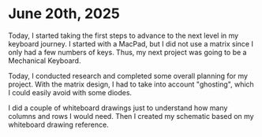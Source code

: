 # June 20th, 2025
Today, I started taking the first steps to advance to the next level in my keyboard journey. I started with a MacPad, but I did not use a matrix since I only had a few numbers of keys. Thus, my next project was going to be a Mechanical Keyboard.

Today, I conducted research and completed some overall planning for my project. With the matrix design, I had to take into account "ghosting", which I could easily avoid with some diodes. 

I did a couple of whiteboard drawings just to understand how many columns and rows I would need. Then I created my schematic based on my whiteboard drawing reference. 

